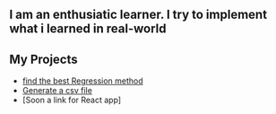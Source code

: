 ## I am an enthusiatic learner. I try to implement what i learned in real-world

## My Projects


* [find the best Regression method ](https://github.com/krishnayele/Machine-learning-projects/tree/master/Week_1)
* [Generate a csv file](https://github.com/krishnayele/Machine-learning-projects/tree/master/week_2)
* [Soon a link for React app]
